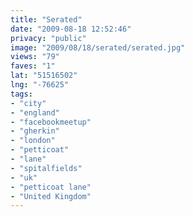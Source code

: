 ```yaml
---
title: "Serated"
date: "2009-08-18 12:52:46"
privacy: "public"
image: "2009/08/18/serated/serated.jpg"
views: "79"
faves: "1"
lat: "51516502"
lng: "-76625"
tags:
- "city"
- "england"
- "facebookmeetup"
- "gherkin"
- "london"
- "petticoat"
- "lane"
- "spitalfields"
- "uk"
- "petticoat lane"
- "United Kingdom"
---
```

<a href="/photos/2009/08/18/serated" rel="nofollow"></a>

